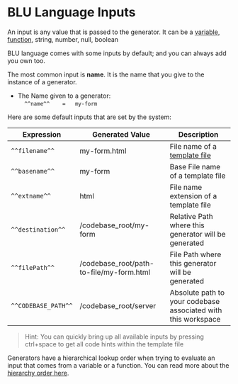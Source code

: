 # BLU Language Inputs

An input is any value that is passed to the generator. It can be a [variable](documentation/generator/config/variables), [function](documentation/blu-language/functions), string, number, null, boolean

BLU language comes with some inputs by default; and you can always add you own too.

The most common input is **name**. It is the name that you give to the instance of a generator. 

  - The Name given to a generator:  
  ```  ^^name^^    =   my-form```
  
Here are some default inputs that are set by the system:

| Expression              | Generated Value                          | Description                                                             |
|-------------------------|------------------------------------------|-------------------------------------------------------------------------|
| ``` ^^filename^^ ```    | my-form.html                             | File name of a [template file](/documentation/generator/template-files) |
| ``` ^^basename^^ ```    | my-form                                  | Base File name of a template file                                       |
| ``` ^^extname^^ ```     | html                                     | File name extension of a template file                                  |
| ``` ^^destination^^ ``` | /codebase_root/my-form                   | Relative Path where this generator will be generated                    |
| ``` ^^filePath^^ ```    | /codebase_root/path-to-file/my-form.html | File Path where this generator will be generated                        | 
  |``` ^^CODEBASE_PATH^^ ```   | /codebase_root/server                    | Absolute path to your codebase associated with this workspace           |
  



>   Hint: You can quickly bring up all available inputs by pressing ctrl+space to get all code hints within the template file

Generators have a hierarchical lookup order when trying to evaluate an input that comes from a variable or a function. You can read more about the [hierarchy order here](documentation/structure/hierarchy).
